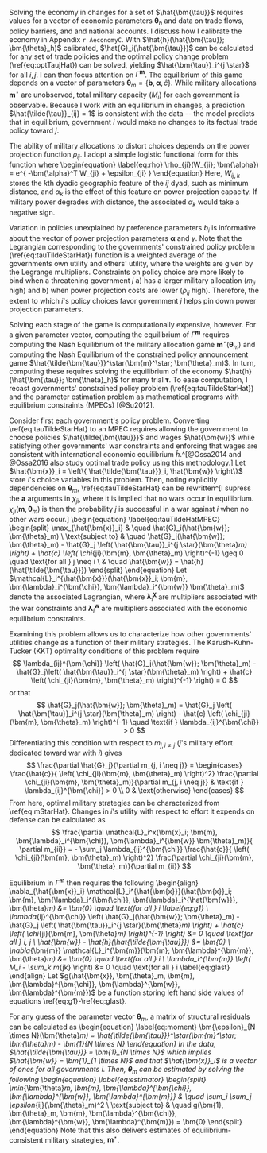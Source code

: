 Solving the economy in changes for a set of $\hat{\bm{\tau}}$ requires values for a vector of economic parameters $\bm{\theta}_h$ and data on trade flows, policy barriers, and and national accounts. I discuss how I calibrate the economy in Appendix `r AeconomyC`. With $\hat{h}(\hat{\bm{\tau}}; \bm{\theta}_h)$ calibrated, $\hat{G}_i(\hat{\bm{\tau}})$ can be calculated for any set of trade policies and the optimal policy change problem (\ref{eq:optTaujHat}) can be solved, yielding $\hat{\bm{\tau}}_i^{j \star}$ for all $i, j$. I can then focus attention on $\hat{\Gamma}^{\bm{m}}$. The equilibrium of this game depends on a vector of parameters $\bm{\theta}_m = \left\{ \bm{b}, \bm{\alpha}, \hat{c} \right\}$. While military allocations $\bm{m}^\star$ are unobserved, total military capacity ($M_i$) for each government is observable. Because I work with an equilibrium in changes, a prediction $\hat{\tilde{\tau}}_{ij} = 1$ is consistent with the data -- the model predicts that in equilibrium, government $i$ would make no changes to its factual trade policy toward $j$.

The ability of military allocations to distort choices depends on the power projection function $\rho_{ij}$. I adopt a simple logistic functional form for this function where
\begin{equation} \label{eq:rho}
\rho_{ji}(W_{ji}; \bm{\alpha}) = e^{ -\bm{\alpha}^T W_{ji} + \epsilon_{ji} }
\end{equation}
Here, $W_{ij, k}$ stores the $k$th dyadic geographic feature of the $ij$ dyad, such as minimum distance, and $\alpha_k$ is the effect of this feature on power projection capacity. If military power degrades with distance, the associated $\alpha_k$ would take a negative sign. 

Variation in policies unexplained by preference parameters $b_i$ is informative about the vector of power projection parameters $\bm{\alpha}$ and $\gamma$. Note that the Legrangian corresponding to the governments' constrained policy problem (\ref{eq:tauTildeStarHat}) function is a weighted average of the governments own utility and others' utility, where the weights are given by the Legrange multipliers. Constraints on policy choice are more likely to bind when a threatening government $j$ a) has a larger military allocation ($m_{ji}$ high) and b) when power projection costs are lower ($\rho_{ij}$ high). Therefore, the extent to which $i$'s policy choices favor government $j$ helps pin down power projection parameters. 

Solving each stage of the game is computationally expensive, however. For a given parameter vector, computing the equilibrium of $\hat{\Gamma}^{\bm{m}}$ requires computing the Nash Equilibrium of the military allocation game $\bm{m}^\star(\bm{\theta}_m)$ and computing the Nash Equilibrium of the constrained policy announcement game $\hat{\tilde{\bm{\tau}}}^\star(\bm{m}^\star; \bm{\theta}_m)$. In turn, computing these requires solving the equilibrium of the economy $\hat{h}(\hat{\bm{\tau}}; \bm{\theta}_h)$ for many trial $\bm{\tau}$. To ease computation, I recast governments' constrained policy problem (\ref{eq:tauTildeStarHat}) and the parameter estimation problem as mathematical programs with equilibrium constraints (MPECs) [@Su2012].

Consider first each government's policy problem. Converting \ref{eq:tauTildeStarHat} to an MPEC requires allowing the government to choose policies $\hat{\tilde{\bm{\tau}}}$ and wages $\hat{\bm{w}}$ while satisfying other governments' war constraints and enforcing that wages are consistent with international economic equilibrium $\hat{h}$.^[@Ossa2014 and @Ossa2016 also study optimal trade policy using this methodology.] Let $\hat{\bm{x}}_i = \left\{ \hat{\tilde{\bm{\tau}}}_i, \hat{\bm{w}} \right\}$ store $i$'s choice variables in this problem. Then, noting explicitly dependencies on $\bm{\theta}_m$, \ref{eq:tauTildeStarHat} can be rewritten^[I supress the $\bm{a}$ arguments in $\chi_{ji}$, where it is implied that no wars occur in equilibrium. $\chi_{ji}(\bm{m}, \bm{\theta}_m)$ is then the probability $j$ is successful in a war against $i$ when no other wars occur.] 
\begin{equation} \label{eq:tauTildeHatMPEC}
\begin{split}
\max_{\hat{\bm{x}}_i} & \quad \hat{G}_i(\hat{\bm{w}}; \bm{\theta}_m) \\
\text{subject to} & \quad \hat{G}_j(\hat{\bm{w}}; \bm{\theta}_m) - \hat{G}_j \left( \hat{\bm{\tau}}_i^{j \star}(\bm{\theta}_m) \right) + \hat{c} \left( \chi_{ji}(\bm{m}, \bm{\theta}_m) \right)^{-1} \geq 0 \quad \text{for all } j \neq i \\
& \quad \hat{\bm{w}} = \hat{h}(\hat{\tilde{\bm{\tau}}})
\end{split}
\end{equation}
Let $\mathcal{L}_i^{\hat{\bm{x}}}(\hat{\bm{x}}_i; \bm{m}, \bm{\lambda}_i^{\bm{\chi}}, \bm{\lambda}_i^{\bm{w}} \bm{\theta}_m)$ denote the associated Lagrangian, where $\bm{\lambda}_i^{\bm{\chi}}$ are multipliers associated with the war constraints and $\bm{\lambda}_i^{\bm{w}}$ are multipliers associated with the economic equilibrium constraints. 

Examining this problem allows us to characterize how other governments' utilities change as a function of their military strategies. The Karush-Kuhn-Tucker (KKT) optimality conditions of this problem require
$$
\lambda_{ij}^{\bm{\chi}} \left( \hat{G}_j(\hat{\bm{w}}; \bm{\theta}_m) - \hat{G}_j\left( \hat{\bm{\tau}}_i^{j \star}(\bm{\theta}_m) \right) + \hat{c} \left( \chi_{ji}(\bm{m}, \bm{\theta}_m) \right)^{-1} \right) = 0
$$
or that
$$
\hat{G}_j(\hat{\bm{w}}; \bm{\theta}_m) = \hat{G}_j \left( \hat{\bm{\tau}}_i^{j \star}(\bm{\theta}_m) \right) - \hat{c} \left( \chi_{ji}(\bm{m}, \bm{\theta}_m) \right)^{-1} \quad \text{if } \lambda_{ij}^{\bm{\chi}} > 0
$$
Differentiating this condition with respect to $m_{j, i \neq j}$ ($j$'s military effort dedicated toward war with $i$) gives
$$
\frac{\partial \hat{G}_j}{\partial m_{j, i \neq j}} = \begin{cases}
\frac{\hat{c}}{ \left( \chi_{ji}(\bm{m}, \bm{\theta}_m) \right)^2} \frac{\partial \chi_{ji}(\bm{m}, \bm{\theta}_m)}{\partial m_{j, i \neq j}} & \text{if } \lambda_{ij}^{\bm{\chi}} > 0 \\
0 & \text{otherwise}
\end{cases}
$$
From here, optimal military strategies can be characterized from \ref{eq:mStarHat}. Changes in $i$'s utility with respect to effort it expends on defense can be calculated as
$$
\frac{\partial \mathcal{L}_i^x(\bm{x}_i; \bm{m}, \bm{\lambda}_i^{\bm{\chi}}, \bm{\lambda}_i^{\bm{w}} \bm{\theta}_m)}{ \partial m_{ii}} = - \sum_j \lambda_{ij}^{\bm{\chi}} \frac{\hat{c}}{ \left( \chi_{ji}(\bm{m}, \bm{\theta}_m) \right)^2} \frac{\partial \chi_{ji}(\bm{m}, \bm{\theta}_m)}{\partial m_{ii}}
$$

Equilibrium in $\hat{\Gamma}^{\bm{m}}$ then requires the following
\begin{align}
\nabla_{\hat{\bm{x}}_i} \mathcal{L}_i^{\hat{\bm{x}}}(\hat{\bm{x}}_i; \bm{m}, \bm{\lambda}_i^{\bm{\chi}}, \bm{\lambda}_i^{\hat{\bm{w}}}, \bm{\theta}_m) &= \bm{0} \quad \text{for all } i \label{eq:g1} \\
\lambda_{ij}^{\bm{\chi}} \left( \hat{G}_j(\hat{\bm{w}}; \bm{\theta}_m) - \hat{G}_j \left( \hat{\bm{\tau}}_i^{j \star}(\bm{\theta}_m) \right) + \hat{c} \left( \chi_{ji}(\bm{m}, \bm{\theta}_m) \right)^{-1} \right) &= 0 \quad \text{for all } i, j \\
\hat{\bm{w}} - \hat{h}(\hat{\tilde{\bm{\tau}}}) &= \bm{0} \\
\nabla_{\bm{m}} \mathcal{L}_i^{\bm{m}}(\bm{m}; \bm{\lambda}^{\bm{m}}, \bm{\theta}_m) &= \bm{0} \quad \text{for all } i \\
\lambda_i^{\bm{m}} \left( M_i - \sum_k m_{jk} \right) &= 0 \quad \text{for all } i \label{eq:glast}
\end{align}
Let $g(\hat{\bm{x}}, \bm{\theta}_m, \bm{m}, \bm{\lambda}^{\bm{\chi}}, \bm{\lambda}^{\bm{w}}, \bm{\lambda}^{\bm{m}})$ be a function storing left hand side values of equations \ref{eq:g1}-\ref{eq:glast}.

For any guess of the parameter vector $\bm{\theta}_m$, a matrix of structural residuals can be calculated as
\begin{equation} \label{eq:moment}
\bm{\epsilon}_{N \times N}(\bm{\theta}_m) = \hat{\tilde{\bm{\tau}}}^\star(\bm{m}^\star; \bm{\theta}_m) - \bm{1}_{N \times N}
\end{equation}
In the data, $\hat{\tilde{\bm{\tau}}} = \bm{1}_{N \times N}$ which implies $\hat{\bm{w}} = \bm{1}_{1 \times N}$ and that $\hat{\bm{x}}_i$ is a vector of ones for all governments $i$. Then, $\bm{\theta}_m$ can be estimated by solving the following
\begin{equation} \label{eq:estimator}
\begin{split}
\min_{\bm{\theta}_m, \bm{m}, \bm{\lambda}^{\bm{\chi}}, \bm{\lambda}^{\bm{w}}, \bm{\lambda}^{\bm{m}}} & \quad \sum_i \sum_j \epsilon_{ij}(\bm{\theta}_m)^2 \\
\text{subject to} & \quad g(\bm{1}, \bm{\theta}_m, \bm{m}, \bm{\lambda}^{\bm{\chi}}, \bm{\lambda}^{\bm{w}}, \bm{\lambda}^{\bm{m}}) = \bm{0}
\end{split}
\end{equation}
Note that this also delivers estimates of equilibrium-consistent military strategies, $\bm{m}^\star$.







